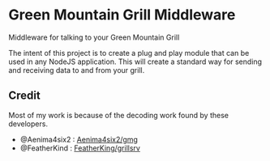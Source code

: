 # Green Mountain Grill Middleware
Middleware for talking to your Green Mountain Grill

The intent of this project is to create a plug and play module that can be used in any NodeJS application.  This will create a standard way for sending and receiving data to and from your grill.  

## Credit
Most of my work is because of the decoding work found by these developers.
- @Aenima4six2 : [Aenima4six2/gmg](https://github.com/Aenima4six2/gmg)
- @FeatherKind : [FeatherKing/grillsrv](https://github.com/FeatherKing/grillsrv)